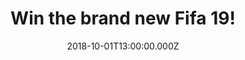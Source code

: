 ---
campaign-uuid: "c-b1629deb-b6eb-43c9-84f7-680ad93dcfc1"
type: "Competition"
category: "Gifts"
date: "2018-10-01T13:00:00.000Z"
end-date: "2018-11-01T23:59:00.000Z"
disable-form: false
is_promoted: false
has_entry_page: true
title: "Win the brand new Fifa 19!"
competition-description: "<p>We have the game everybody is talking about and we want\
  \ to give it to YOU! Yes, that’s right, we have managed to get our hands on the\
  \ brand new Fifa 19 to one of our lucky readers. But that is not all, you decide\
  \ in which platform you want the game for!</p>\n<p>Ready to feel a champion-caliber\
  \ experience on and off the pitch? Click below for a chance to win!</p>\n"
hero-header: "Win the brand new Fifa 19!"
terms-confirmation: "N/A"
banner-img: "https://assets.expresslyapp.com/asset-abcd0cc9-e2c4-4599-a3da-f1e5cba20484.jpg"
logo-left-href: "clubhttp://club.expressly.io"
logo-left-image: "https://assets.expresslyapp.com/asset-d2207bc3-a5d1-4ac2-94ff-1a351cdc35cf.jpg"
logo-left-title: "Club Expressly"
bg-image-hero: "https://assets.expresslyapp.com/asset-7c887f83-9eda-4eab-a16a-375157424c7d.jpg"
bg-image-first: "https://assets.expresslyapp.com/asset-1ad0b391-41e3-4139-a986-931f9edfb825.jpg"
section1-content: "</p>Active Touch Headline, Dynamic Tactics, Timed Finishing, Official\
  \ UEFA Elements… are some of its new features! But that is just the beginning: the\
  \ brand new Fifa  offers a gameplay innovation that allows you to control the pitch\
  \ in every moment and provides a new way to play. Do you want to experience the\
  \ dramatic finale of the story of Alex Hunter? or maybe you want to be the best\
  \ at the prestigious UEFA Champions League?</p>\n<p>If you can’t wait to play the\
  \ brand new Fifa 19, enter the form below for a chance to win it!</p>\n<p>Good luck!</p>\n"
entry-title: "Win the brand new Fifa 19!"
entry-content: "<p>Enter the draw to win the brand new Fifa 19 by completing the form\
  \ below before 23:59 on 1st of November 2018.</p>\n"
has-winner: false
prize-description: "The brand new Fifa 19!"
special-conditions: "Multiple entries are allowed up to one every day.\r\nThis competition\
  \ is also available on: https://aaa.nme.com/competitions/fifa-19-giveaway"
country-restrictions:
- "GB"
---
